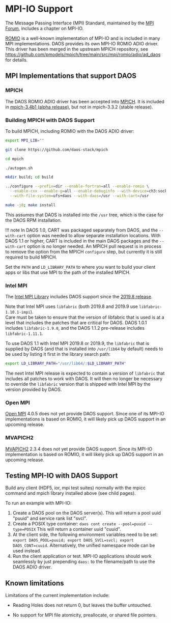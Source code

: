 # MPI-IO Support

The Message Passing Interface (MPI) Standard, 
maintained by the [MPI Forum](https://www.mpi-forum.org/docs/),
includes a chapter on MPI-IO. 

[ROMIO](https://www.mcs.anl.gov/projects/romio/) is a well-known
implementation of MPI-IO and is included in many MPI implementations.
DAOS provides its own MPI-IO ROMIO ADIO driver.
This driver has been merged in the upstream MPICH repository, see
https://github.com/pmodels/mpich/tree/main/src/mpi/romio/adio/ad_daos
for details.


## MPI Implementations that support DAOS

### MPICH

The DAOS ROMIO ADIO driver has been accepted into [MPICH](https://www.mpich.org/).
It is included in [mpich-3.4b1 (alpha release)](https://www.mpich.org/downloads/),
but not in mpich-3.3.2 (stable release).

### Building MPICH with DAOS Support

To build MPICH, including ROMIO with the DAOS ADIO driver:

```bash
export MPI_LIB=""

git clone https://github.com/daos-stack/mpich

cd mpich

./autogen.sh

mkdir build; cd build

../configure --prefix=dir --enable-fortran=all --enable-romio \
  --enable-cxx --enable-g=all --enable-debuginfo --with-device=ch3:sock \
  --with-file-system=ufs+daos --with-daos=/usr --with-cart=/usr

make -j8; make install
```

This assumes that DAOS is installed into the `/usr` tree, 
which is the case for the DAOS RPM installation.

!!! note
    In DAOS 1.0, CART was packaged separately from DAOS, and the
    `--with-cart` option was needed to allow separate installation locations. 
    With DAOS 1.1 or higher, CART is included in the main DAOS packages 
    and the `--with-cart` option is no longer needed. 
    An MPICH pull request is in process to remove the option from the MPICH
    `configure` step, but currently it is still required to build MPICH.

Set the `PATH` and `LD_LIBRARY_PATH` to where you want to build your client
apps or libs that use MPI to the path of the installed MPICH.


### Intel MPI

The [Intel MPI Library](https://software.intel.com/content/www/us/en/develop/tools/mpi-library.html) 
includes DAOS support since the 
[2019.8 release](https://software.intel.com/content/www/us/en/develop/articles/intel-mpi-library-release-notes-linux.html).

Note that Intel MPI uses `libfabric` (both 2019.8 and 2019.9 use 
`libfabric-1.10.1-impi`).  
Care must be taken to ensure that the version of libfabric that is used 
is at a level that includes the patches that are critical for DAOS.
DAOS 1.0.1 includes `libfabric-1.9.0`, and the DAOS 1.1.2 pre-release 
includes `libfabric-1.11.1`. 

To use DAOS 1.1 with Intel MPI 2019.8 or 2019.9, the `libfabric` that 
is supplied by DAOS (and that is installed into `/usr/lib64` by default) 
needs to be used by listing it first in the library search path:

```bash
export LD_LIBRARY_PATH="/usr/lib64/:$LD_LIBRARY_PATH"
```

The next Intel MPI release is expected to contain a version of `libfabric`
that includes all patches to work with DAOS. 
It will then no longer be necessary to override the `libfabric` version that is 
shipped with Intel MPI by the version provided by DAOS.


### Open MPI

[Open MPI](https://www.open-mpi.org/) 4.0.5 does not yet provide DAOS support.
Since one of its MPI-IO implementations is based on ROMIO, 
it will likely pick up DAOS support in an upcoming release.

### MVAPICH2

[MVAPICH2](https://mvapich.cse.ohio-state.edu/) 2.3.4 does not yet provide DAOS support.
Since its MPI-IO implementation is based on ROMIO, 
it will likely pick up DAOS support in an upcoming release.


## Testing MPI-IO with DAOS Support

Build any client (HDF5, ior, mpi test suites) normally with the mpicc command
and mpich library installed above (see child pages).

To run an example with MPI-IO:

1. Create a DAOS pool on the DAOS server(s).
   This will return a pool uuid "puuid" and service rank list "svcl".
2. Create a POSIX type container:
   `daos cont create --pool=puuid --type=POSIX`
   This will return a container uuid "cuuid".
3. At the client side, the following environment variables need to be set:
   `export DAOS_POOL=puuid; export DAOS_SVCL=svcl; export DAOS_CONT=cuuid`.
   Alternatively, the unified namespace mode can be used instead.
3. Run the client application or test. 
   MPI-IO applications should work seamlessly by just prepending `daos:` 
   to the filename/path to use the DAOS ADIO driver.


## Known limitations

Limitations of the current implementation include:

-   Reading Holes does not return 0, but leaves the buffer untouched.

-   No support for MPI file atomicity, preallocate, or shared file pointers.

